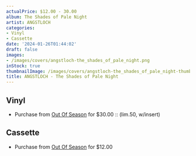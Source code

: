 ```yaml
---
actualPrice: $12.00 - 30.00
album: The Shades of Pale Night
artist: ANGSTLOCH
categories:
- Vinyl
- Cassette
date: '2024-01-26T01:44:02'
draft: false
images:
- /images/covers/angstloch-the_shades_of_pale_night.png
inStock: true
thumbnailImage: /images/covers/angstloch-the_shades_of_pale_night-thumb.png
title: ANGSTLOCH - The Shades of Pale Night
---
```


## Vinyl
* Purchase from [Out Of Season](https://www.outofseasonlabel.com/products/angstloch-the-shades-of-pale-night-vinyl-lp) for $30.00 :: (lim.50, w/insert)
## Cassette
* Purchase from [Out Of Season](https://www.outofseasonlabel.com/products/angstloch-the-shades-of-pale-night-cassette) for $12.00
